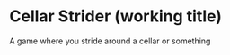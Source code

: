 Cellar Strider (working title)
==============================

A game where you stride around a cellar or something
